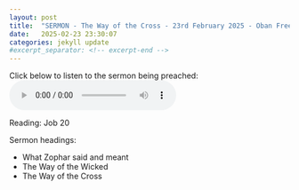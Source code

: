 ```yaml
---
layout: post
title:  "SERMON - The Way of the Cross - 23rd February 2025 - Oban Free Church"
date:   2025-02-23 23:30:07
categories: jekyll update
#excerpt_separator: <!-- excerpt-end -->
---
```

Click below to listen to the sermon being preached:
<audio controls>
<source src="/media/job.mp3" type="audio/mpeg">
Your browser does not support the audio element.
</audio>

Reading: Job 20

Sermon headings:
* What Zophar said and meant
* The Way of the Wicked
* The Way of the Cross
